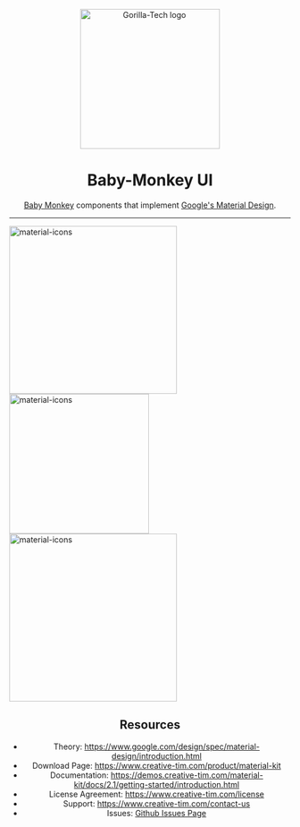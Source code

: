 <p align="center">
  <a href="http://bit.ly/gorilla_tech" rel="noopener" target="_blank"><img width="250" src="http://bit.ly/gorilla_tech" alt="Gorilla-Tech logo"></a></p>
</p>

<h1 align="center">Baby-Monkey UI</h1>

<div align="center">

[Baby Monkey](http://gorillatech.russs.tech/) components that implement [Google's Material Design](https://www.google.com/design/spec/material-design/introduction.html).

***

<p align="left">
  <a href="http://bit.ly/2YZ8qeS" rel="noopener" target="_blank"><img width="300" src="http://bit.ly/2YZ8qeS" alt="material-icons"></a>
  <a href="http://bit.ly/2Uj2Ghk" rel="noopener" target="_blank"><img width="250" src="http://bit.ly/2Uj2Ghk" alt="material-icons"></a><a href="http://bit.ly/2YRgZYU" rel="noopener" target="_blank"><img width="300" src="http://bit.ly/2YRgZYU" alt="material-icons"></a></p>



## Resources
- Theory: <https://www.google.com/design/spec/material-design/introduction.html>
- Download Page: <https://www.creative-tim.com/product/material-kit>
- Documentation: <https://demos.creative-tim.com/material-kit/docs/2.1/getting-started/introduction.html>
- License Agreement: <https://www.creative-tim.com/license>
- Support: <https://www.creative-tim.com/contact-us>
- Issues: [Github Issues Page](https://github.com/creativetimofficial/material-kit/issues)
